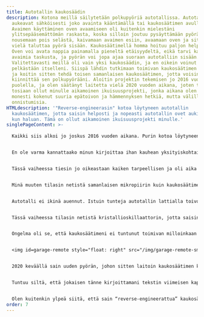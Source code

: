 ```yaml
---
title: Autotallin kaukosäädin
description: Kotona meillä säilytetään polkupyöriä autotallissa. Autotallin ovet
  aukeavat sähköisesti joko avainta kääntämällä tai kaukosäätimen avulla.
  Avaimen käyttäminen oven avaamiseen oli kuitenkin mielestäni
  ylitsepääsemättömän raskasta, koska silloin joutuu pysäyttämään pyörän,
  nousemaan pois selästä, kaivamaan avaimen esiin, avaamaan oven ja sitten pitää
  vielä taluttaa pyörä sisään. Kaukosäätimellä homma hoituu paljon helpommin.
  Oven voi avata nappia painamalla pieneltä etäisyydeltä, eikä tarvi kaivaa
  avaimia taskusta, ja pyörän voi jopa ajaa suoraan autotalliin sisään.
  Valitettavasti meillä oli vain yksi kaukosäädin, ja en oikein voinut omia sitä
  pelkästään itselleni. Siispä lähdin tutkimaan toimivan kaukosäätimen toimintaa
  ja koitin sitten tehdä toisen samanlaisen kaukosäätimen, jotta voisin
  kiinnittää sen polkupyörääni. Aloitin projektin tekemisen jo 2016 vuoden
  puolella, ja olen säätänyt laitetta vielä 2020 vuoden aikana, joten tämä on
  tosiaan ollut minulle aikamoinen ikuisuusprojekti, jonka aikana olen myös
  monesti kokenut suuria epätoivon ja hämmennyksen hetkiä, mutta välillä myös
  onnistumisia.
HTMLdescription: '"Reverse-engineerasin" kotoa löytyneen autotallin
  kaukosäätimen, jotta saisin helposti ja nopeasti autotallin ovet auki silloin
  kun haluan. Tämä on ollut aikamoinen ikuisuusprojekti minulle.'
singlePageContent: >-
  
  Kaikki siis alkoi jo joskus 2016 vuoden aikana. Purin kotoa löytyneen kaukosäätimen ja rupesin oskilloskoopin avulla tutkimaan sen toimintaa. Netistä ei löytynyt minkäänlaista dokumentaatiota juuri tästä laitteesta, joten olin omillani. Tässä tapauksessa oli hyvä asia, että autotallin avaamissysteemi ja kaukosäädin ovat melko vanhoja. Sähkökomponentit olivat melko kookkaita, ja kaukosäätimen lähettämä signaali ei ole kauhean monimutkainen, ja sen tulkitseminen ilman dokumentaatiotakin oli melko helppoa. Lisäksi veikkaan (ja oikeastaan myös toivon), että nykyaikaisissa kaukosäätimissä on sellaisia turvaominaisuuksia, että pelkästään signaalin kopioimalla ei voi tehdä uutta toimivaa kaukosäädintä.


  En ole varma kannattaako minun kirjoittaa ihan kauhean yksityiskohtaisesti kaukosäätimestä nettiin, koska ei todennäköisesti ole kovin järkevää tehdä “Näin saat autotallini auki” -ohjetta nettiin avoimesti. Melko epätodennäköistä se toki on, että kukaan näiden ohjeiden perusteella meidän autotalliin murtautuisi, mutta kai on järkevää olla varovainen. Kirjoittelin siis kaukosäätimen toiminnasta vähän yleisellä tasolla. Avasin siis kaukosäätimen ja mittasin jännitettä antennilla suhteessa maahan. Oli melko helposti nähtävissä, että kaukosäädin lähettää jonkinlaisen digitaalisen koodin/salasanan muuttamalla lähetettävän signaalin amplitudia. Kaukosäätimessä oli yksi mikropiiri. Siitä löytyi googlen avulla tietoa, ja selvisi, että sen tehtävä on tuottaa tämä digitaalinen signaali. Datasheetin ja oskilloskoopin avulla olin siis tässä vaiheessa jo melko hyvin tietoinen siitä, millaista signaalia pitää lähettää, että autotalli aukeaa. Signaalin taajuus piti vielä selvittää. Oskilloskooppini on halvin mahdollinen, ja sen näytetaajuus ei riitä kertomaan tarkasti signaalin taajuutta. Kaukosäätimessä oli kuitenkin kristallioskillaattori, jossa luki sen taajuus, jonka sitten päättelin olevan myös signaalin lähetystaajuus.


  Tässä vaiheessa tiesin jo oikeastaan kaiken tarpeellisen ja oli aika ruveta rakentamaan omaa kaukosäädintäni. Minulla oli vain pieni ongelma. En silloin, enkä oikeastaan vieläkään ymmärrä miten oskillaattoripiirit toimivat. En siis tosiaan osannut suunnitella sellaista. Siispä tässä projektissa jouduin kopioimaan piirin suoraan netistä. Aluksi taisin pyrkiä tekemään piirin valmiiksi itselläni olevista komponenteista. Päädyin tekemään jonkinlaisen LC-värähtelypiirin. Sen taajuuden saaminen oikeaksi oli kaamea työmaa, koska kuten sanoin, oskillaattorini oli liian hidas mittaamaan näin suuria taajuuksia. Toisin sanoen taajuuden saaminen oikein oli vähän arpapeliä. Muistan istuneeni autotallin lattialla useita tunteja yrittäen saada ovea aukeamaan. Minulla oli piiriin kolvattuna mittausten perustella suurin piirtein oikeanlainen käämi ja kondensaattori, ja kokeilin lisätä kondensaattorin kanssa rinnan toisen pienen kondensaattorin, jonka kapasitanssia vaihtelin, jotta sitten tuurilla ehkä osuisin oikealle taajuudelle. Käämin induktanssinkin saaminen edes suurin piirtein oikeaksi oli hyvin vaikeata, koska minulla ei ollut siihen mittaria. Olin siis itse tehnyt käämin pyörittämällä pinnoitettua kuparilankaa jonkin ytimen ympärille. Muistaakseni mittasin käämin induktanssin siten, että koitin saada sen värähtelemään jonkin isomman kondensaattorin kanssa, jotta värähtelytaajuus olisi niin suuri, että saisin sen mitattua oskilloskoopilla. Sitten mitatun taajuuden ja kondensaattorin kapasitanssin perusteella pystyin laskemaan käämin induktanssin.


  Minä muuten tilasin netistä samanlaisen mikropiirin kuin kaukosäätimessä, ja sain sitten siitä tarvittavan digitaalisen signaalin, jolla toivoin saavani autotallin oven auki. Vasta myöhemmin tajusin, että ei ollut mitään järkeä tilata kallista mikropiiriä (muistaakseni maksoi useita euroja, melkein kympin) kun olisin voinut vain kopioida signaalin ja ohjelmoida mikrokontrollerin tekemään sen saman signaalin. Näin myös tein myöhemmin. Käyttämäni mikrokontrolleri (Attiny13) oli myös kooltaan pienempi ja myös siksi kätevämpi.


  Autotalli ei ikinä auennut. Istuin tunteja autotallin lattialla toivoen, että jotain tapahtuisi, mutta ei. En oikeastaan vieläkään tiedä, missä vika oli, koska valitettavan moni asia tässä projektissa menee edelleen yli hilseen. Se on kyllä vähän häpeällistä. En siis oikeastaan ymmärrä oskillaattoripiirin toimintaa, enkä sitä, miten signaali lopulta lähtee antennista ja miten se vastaanotetaan. Tavoitteenani on, että luettuani sähkötekniikkaa yliopistossa ymmärrän nämä asiat, ja voin jatkaa elämääni rauhassa, kun tiedän, mitä kaikkia tyhmää olen tässäkin projektissa tehnyt. Todennäköisesti signaalin taajuus ei vaan koskaan osunut oikeaan. Taajuuden pitäisi ilmeisesti olla hyvin tarkasti oikein, ja “jotain sinne päin” ei riitä.


  Tässä vaiheessa tilasin netistä kristallioskillaattorin, jotta saisin taajuuden oikeaksi. Kristallioskillaattorin kanssa jouduin jälleen kerran tukeutumaan Googleen ja käyttämään netistä löytämääni virtapiiriä, koska en osannut suunnitella omaa. Yritin kyllä ymmärtää LC-oskillaattoripiirien ja kristallioskillaattorin toimintaa, mutta jossain vaiheessa luovutin ja ajattelin, että joku toivottavasti selittää tämän selkeästi, kun lähden opiskelemaan sähkötekniikkaa. Kolvasin sitten uuden piirin kasaan ja rupesin toiveikkaana kokeilemaan sitä. Muistan tarkasti ensimmäisen onnistumisen hetken. Olin omassa huoneessani, melko kaukana autotallista. Tutkin kaukosäädintä oskilloskoopilla. Sitten yhtäkkiä isäni tulee kysymään, että johtuuko minusta, että autotallin ovet menevät auki ja kiinni koko ajan. Se oli hieno hetki. Varmistin vielä, että se olin tosiaan minä, joka avaa ovia. Tuntui äärimmäisen hienolta, kun lopulta hallitsin ovia. Tässä vaiheessa luulin, että projektin tekeminen loppuun olisi helppoa. Eipä ollut.


  Ongelma oli se, että kaukosäätimeni ei tuntunut toimivan milloinkaan muulloin kuin silloin, kun se oli kiinnitettynä oskilloskooppiin. Jostain syystä siis oskilloskooppini oli sille hyvä antenni. Ongelma oli taas se, että en ymmärrä antennien toimintaperiaatetta. Tiedän toki, että antennin pitää olla puolikkaan aallonpituuden kokoinen, mutta ongelma oli se, että tässä tapauksessa aallonpituus oli niin suuri, että ei olisi mahdollista käyttää niin suurta antennia. Lisäksi oskilloskoopin johdotkaan eivät kyllä ole niin pitkiä, joten olin hämmentynyt. Jotenkin myös uskoisin, että oskilloskoopin johtojen ei pitäisi toimia kovin hyvänä antennina, koska tämä vain aiheuttaisi häiriötä mittauksiin. En vieläkään tiedä, miksi oskilloskooppi oli niin hyvä antenni. Kokeilin antennina eripituisia johtoja, ja kokeilin myös laittaa antennin kanssa sarjaan erikokoisia käämejä, koska näin ilmeisesti voisi saada antennin toimimaan, vaikka sen koko ei olisikaan aallonpituuden puolikas. Muistaakseni antenni toimi ehkä joskus ja välillä, mutta melko epävarmasti. Parhaimmin toimivuuden sain lopulta siten, että käytin pyörän runkoa antennina. Autotallin ovet avautuivat tällöin melkein aina. Tässä vaiheessa olin itse asiassa melko tyytyväinen. Monen tuskan ja epätoivon hetken jälkeen olin saanut kaukosäätimen toimimaan.


  <img id=garage-remote style="float: right" src="/img/garage-remote-small.jpg" width="500px" alt="Kaukosäädin kiinnitettynä polkupyörään mustassa laatikossa"> Käytin kaukosäädintä säännöllisesti, ja se oli oikeasti ihan kätevä. Kuitenkin välillä se ei toiminut. Tämä ärsytti, ja rupesin säätämään sitä vielä. Tällä kertaa testauksien jälkeen päädyin siihen lopputulokseen, että säätimen toiminta olisi varmempaa, jos antennina toimisi oma kehoni. Siispä tämän jälkeen käytin antennia siten, että toisella kädellä painan sen virtanappia ja toisella kädellä pidän antennin johtimesta kiinni. Antenni toimi taas melko hyvällä varmuudella.


  2020 keväällä sain uuden pyörän, johon sitten laitoin kaukosäätimen kiinni. (En siis onnistunut tekemään laitteesta niin pientä, että sitä olisi järkevää kantaa mukana, vaan se on kiinni pyörässä koko ajan.) Samalla sitten tein pientä säätöä, koska laitteen toimivuus oli ollut vähän heikkoa. Jotenkin, vaikka en tehnyt mitään muutoksia, kaukosäätimen toimintavarmuus oli heikentynyt ajan myötä. Tällä kertaa lähdin eri tyylillä parantamaan laitetta. Koska käyttämästäni LiPo-akusta tuleva jännite ei alun perinkään riittänyt antennin toimimiseen, olin alusta asti käyttänyt pieni muuntajaa, jolla lähetin sai hiukan isomman käyttöjännitteen. Muistaakseni aluksi säädin sen noin 7-10 volttiin, ja ajattelin, että se olisi riittävä. Ja aluksihan se myös riitti, koska jossain vaiheessa kaukosäädin oli oikeasti ihan toimiva. Nyt sitten kuitenkin turhautuneena päätin nostaa jännitettä reilusti. Muistaakseni tällä hetkellä laite toimii suurin piirtein 15-20 voltin jännitteellä. Paino on sanalla “toimii”, koska nyt kaukosäädin oikeasti toimii. Jännitteen nostaminen ei varmasti ollut kovin elegantti tapa korjata laite, mutta olen nyt tyytyväinen sen toimintaa. Uudessa pyörässä antennina toimii muuten taas pyörän runko.


  Tuntuu siltä, että jokaisen tänne kirjoittamani tekstin viimeisen kappaleen aihe on se, että häpeän projektiani, mutta olen silti tyytyväinen siihen, että se toimii. Tämäkään teksti ei ole poikkeus. Eniten häpeän sitä, etten vieläkään ole opiskellut LC-piirien toimintaa. Toki siis ymmärrän sen, miten energiaa muuttuu käämin magneettikentän energiasta kondensaattorin sähkökentän energiaksi jaksollisesti, mutta hämäräksi on jäänyt tätä värähtelyä ylläpitävän virtapiirin toiminta. Tämän tekstin jälkeen yritän ottaa itseäni niskasta kiinni ja lähden ottamaan selvää tästä mysteeristä.


  Olen kuitenkin ylpeä siitä, että sain “reverse-engineerattua” kaukosäätimen toiminnan ja myös tehtyä toisen toimivan kaukosäätimen ilman minkäänlaisia ohjeita netistä. Kaukosäädin on oikeasti aika kätevä.
order: 7
---
```

